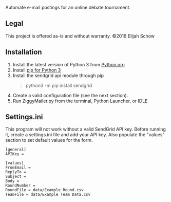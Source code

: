 Automate e-mail postings for an online debate tournament.

## Legal
This project is offered as-is and without warranty.
©2016 Elijah Schow 

## Installation
1. Install the latest version of Python 3 from [Python.org](https://www.python.org/)
2. Install [pip for Python 3](https://pip.pypa.io/en/stable/installing/)
3. Install the sendgrid api module through pip
    > python3 -m pip install sendgrid
4. Create a valid configuration file (see the next section).
5. Run ZiggyMailer.py from the terminal, Python Launcher, or IDLE

## Settings.ini
This program will not work without a valid SendGrid API key. Before running it,
create a settings.ini file and add your API key. Also populate the "values"
section to set default values for the form.

```
[general]
APIKey =

[values]
FromEmail =
ReplyTo =
Subject =
Body =
RoundNumber =
RoundFile = data/Example Round.csv
TeamFile = data/Example Team Data.csv
```
